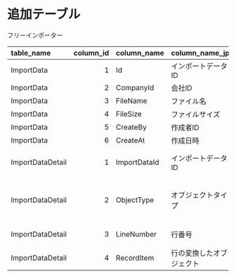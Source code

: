 # 追加テーブル

フリーインポーター


|table_name|column_id|column_name|column_name_jp|type|nullable|remarks|
|:---------|--------:|:----------|:-------------|:---|:-------|:------|
|ImportData|1|Id|インポートデータID|bigint|not null|identity(1,1)|
|ImportData|2|CompanyId|会社ID|int|not null||
|ImportData|3|FileName|ファイル名|nvarchar(255)|not null||
|ImportData|4|FileSize|ファイルサイズ|int|not null||
|ImportData|5|CreateBy|作成者ID|int|not null||
|ImportData|6|CreateAt|作成日時|datetime2(3)|not null||
|ImportDataDetail|1|ImportDataId|インポートデータID|bigint|not null|外部キー delete cascade|
|ImportDataDetail|2|ObjectType|オブジェクトタイプ|int|not null|基本0 請求フリーインポーター用 得意先を保持|
|ImportDataDetail|3|LineNumber|行番号|int|not null|取込ファイルの行番号|
|ImportDataDetail|4|RecordItem|行の変換したオブジェクト|varbinary(max)|not null|MessagePack で serialize|


